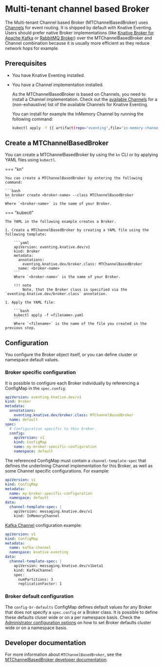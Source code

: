# Multi-tenant channel based Broker

The Multi-tenant Channel based Broker (MTChannelBasedBroker) uses [Channels](../../../channels) for event routing. It is shipped by default with Knative Eventing.
Users should prefer native Broker implementations (like [Knative Broker for Apache Kafka](../kafka-broker/README.md) or [RabbitMQ Broker](../rabbitmq-broker/README.md)) over the MTChannelBasedBroker and Channel combination because it is usually more efficient as they reduce network hops for example. 
## Prerequisites

* You have Knative Eventing installed.
* You have a Channel implementation installed.

  As the MTChannelBasedBroker is based on Channels, you need to install a Channel implementation. Check out the [available Channels](../../../channels/channels-crds.md) for a (non-exhaustive) list of the available Channels for Knative Eventing.

  You can install for example the InMemory Channel by running the following command:
  
  ```bash
  kubectl apply -f {{ artifact(repo="eventing",file="in-memory-channel.yaml")}}
  ```

## Create a MTChannelBasedBroker

You can create a MTChannelBasedBroker by using the `kn` CLI or by applying YAML files using `kubectl`.

=== "kn"

    You can create a MTChannelBasedBroker by entering the following command:

    ```bash
    kn broker create <broker-name> --class MTChannelBasedBroker
    ```
    Where `<broker-name>` is the name of your Broker.

=== "kubectl"

    The YAML in the following example creates a Broker.

    1. Create a MTChannelBasedBroker by creating a YAML file using the following template:

        ```yaml
        apiVersion: eventing.knative.dev/v1
        kind: Broker
        metadata:
          annotations:
            eventing.knative.dev/broker.class: MTChannelBasedBroker
          name: <broker-name>
        ```
        Where `<broker-name>` is the name of your Broker.
  
        !!! note
            Note, that the Broker class is specified via the `eventing.knative.dev/broker.class` annotation.

    1. Apply the YAML file:

        ```bash
        kubectl apply -f <filename>.yaml
        ```
        Where `<filename>` is the name of the file you created in the previous step.

## Configuration

You configure the Broker object itself, or you can define cluster or namespace default values.

### Broker specific configuration

It is possible to configure each Broker individually by referencing a ConfigMap in the `spec.config`:

```yaml
apiVersion: eventing.knative.dev/v1
kind: Broker
metadata:
  annotations:
    eventing.knative.dev/broker.class: MTChannelBasedBroker
  name: default
spec:
  # Configuration specific to this broker.
  config:
    apiVersion: v1
    kind: ConfigMap
    name: my-broker-specific-configuration
    namespace: default
```

<a name="configuration-configmap"></a>The referenced ConfigMap must contain a `channel-template-spec` that defines the underlining Channel implementation for this Broker, as well as some Channel specific configurations. For example:

```yaml
apiVersion: v1
kind: ConfigMap
metadata:
  name: my-broker-specific-configuration
  namespace: default
data:
  channel-template-spec: |
    apiVersion: messaging.knative.dev/v1
    kind: InMemoryChannel
```

[Kafka Channel](../../../configuration/kafka-channel-configuration.md) configuration example:

```yaml
apiVersion: v1
kind: ConfigMap
metadata:
  name: kafka-channel
  namespace: knative-eventing
data:
  channel-template-spec: |
    apiVersion: messaging.knative.dev/v1beta1
    kind: KafkaChannel
    spec:
      numPartitions: 3
      replicationFactor: 1
```

### Broker default configuration

The `config-br-defaults` ConfigMap defines default values for any Broker that does not specify a `spec.config` or a Broker class. It is possible to define these defaults cluser wide or on a per namespace basis. Check the [Administrator configuration options](../../../configuration/broker-configuration.md) on how to set Broker defaults cluster wide or on a namespace basis.

## Developer documentation

For more information about `MTChannelBasedBroker`, see the [MTChannelBasedBroker developer documentation](https://github.com/knative/eventing/blob/main/docs/mt-channel-based-broker/README.md).
